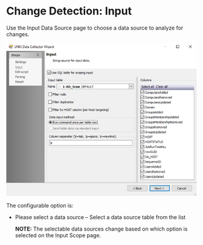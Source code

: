 # Change Detection: Input

Use the Input Data Source page to choose a data source to analyze for changes.

![Change Detection Data Analysis Module wizard Input Data Source page](../../../../../../static/img/product_docs/accessanalyzer/enterpriseauditor/admin/datacollector/unix/input.webp)

The configurable option is:

- Please select a data source – Select a data source table from the list

  __NOTE:__ The selectable data sources change based on which option is selected on the Input Scope page.
